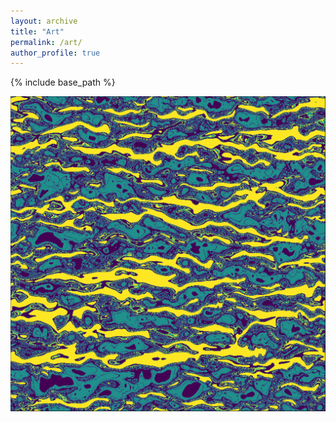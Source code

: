 ```yaml
---
layout: archive
title: "Art"
permalink: /art/
author_profile: true
---
```


{% include base_path %}

<img src="/images/som_data_transform2.png">
